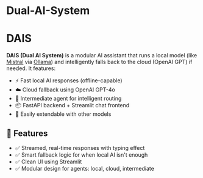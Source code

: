 # Dual-AI-System
#     DAIS

**DAIS (Dual AI System)** is a modular AI assistant that runs a local model (like [Mistral](https://ollama.com/library/mistral) via [Ollama](https://ollama.com/)) and intelligently falls back to the cloud (OpenAI GPT) if needed. It features:
- ⚡ Fast local AI responses (offline-capable)
- ☁️ Cloud fallback using OpenAI GPT-4o
- 🧠 Intermediate agent for intelligent routing
- 📦 FastAPI backend + Streamlit chat frontend
- 🧩 Easily extendable with other models

## 🚀 Features
- ✅ Streamed, real-time responses with typing effect
- ✅ Smart fallback logic for when local AI isn't enough
- ✅ Clean UI using Streamlit
- ✅ Modular design for agents: local, cloud, intermediate
